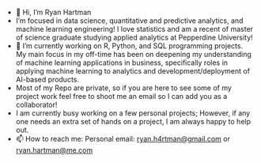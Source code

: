 - 👋 Hi, I’m Ryan Hartman
- I’m focused in data science, quantitative and predictive analytics, and machine learning engineering! I love statistics and am a recent of master of science graduate studying applied analytics at Pepperdine University!
- 🌱 I’m currently working on R, Python, and SQL programming projects. My main focus in my off-time has been on deepening my understanding of machine learning applications in business, specifically roles in applying machine learning to analytics and development/deployment of AI-based products. 
- Most of my Repo are private, so if you are here to see some of my project work feel free to shoot me an email so I can add you as a collaborator!
- I am currently busy working on a few personal projects; However, if any one needs an extra set of hands on a project, I am always happy to help out.
- 📫 How to reach me: 
Personal email: ryan.h4rtman@gmail.com or ryan.hartman@me.com



